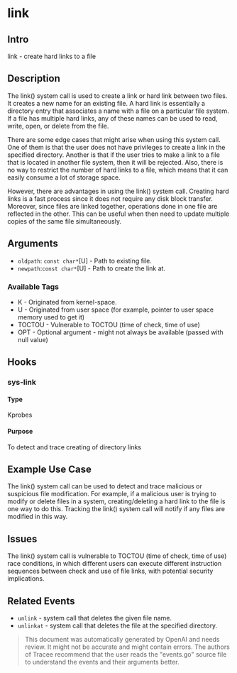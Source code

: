 
# link

## Intro
link - create hard links to a file 

## Description
The link() system call is used to create a link or hard link between two files. It creates a new name for an existing file. A hard link is essentially a directory entry that associates a name with a file on a particular file system. If a file has multiple hard links, any of these names can be used to read, write, open, or delete from the file. 

There are some edge cases that might arise when using this system call. One of them is that the user does not have privileges to create a link in the specified directory. Another is that if the user tries to make a link to a file that is located in another file system, then it will be rejected. Also, there is no way to restrict the number of hard links to a file, which means that it can easily consume a lot of storage space.

However, there are advantages in using the link() system call. Creating hard links is a fast process since it does not require any disk block transfer. Moreover, since files are linked together, operations done in one file are reflected in the other. This can be useful when then need to update multiple copies of the same file simultaneously.

## Arguments
* `oldpath`: `const char*`[U] - Path to existing file.  
* `newpath`:`const char*`[U] - Path to create the link at.  

### Available Tags
* K - Originated from kernel-space.
* U - Originated from user space (for example, pointer to user space memory used to get it)
* TOCTOU - Vulnerable to TOCTOU (time of check, time of use)
* OPT - Optional argument - might not always be available (passed with null value)

## Hooks
### sys-link
#### Type
Kprobes  
#### Purpose
To detect and trace creating of directory links

## Example Use Case
The link() system call can be used to detect and trace malicious or suspicious file modification. For example, if a malicious user is trying to modify or delete files in a system, creating/deleting a hard link to the file is one way to do this. Tracking the link() system call will notify if any files are modified in this way.

## Issues
The link() system call is vulnerable to TOCTOU (time of check, time of use) race conditions, in which different users can execute different instruction sequences between check and use of file links, with potential security implications.

## Related Events
* `unlink` - system call that deletes the given file name.  
* `unlinkat` - system call that deletes the file at the specified directory.

> This document was automatically generated by OpenAI and needs review. It might
> not be accurate and might contain errors. The authors of Tracee recommend that
> the user reads the "events.go" source file to understand the events and their
> arguments better.
